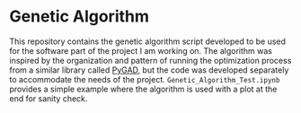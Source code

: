 # Genetic Algorithm

<!DOCTYPE html>
<html>
This repository contains the genetic algorithm script developed to be used for the software part of the project I am working on.
The algorithm was inspired by the organization and pattern of running the optimization process from a similar library called <a href="https://pygad.readthedocs.io/en/latest/">PyGAD</a>, but
the code was developed separately to accommodate the needs of the project. <code>Genetic_Algorithm_Test.ipynb</code> provides a simple example where the algorithm is used
with a plot at the end for sanity check.
</html>

